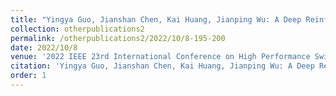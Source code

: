 ```yaml
---
title: "Yingya Guo, Jianshan Chen, Kai Huang, Jianping Wu: A Deep Reinforcement Learning Approach for Deploying SDN Switches in ISP Networks from the Perspective of Traffic Engineering."
collection: otherpublications2
permalink: /otherpublications2/2022/10/8-195-200
date: 2022/10/8
venue: '2022 IEEE 23rd International Conference on High Performance Switching and Routing (HPSR). IEEE , 2022.'
citation: 'Yingya Guo, Jianshan Chen, Kai Huang, Jianping Wu: A Deep Reinforcement Learning Approach for Deploying SDN Switches in ISP Networks from the Perspective of Traffic Engineering, 2022 IEEE 23rd International Conference on High Performance Switching and Routing (HPSR). IEEE , 2022: 195-200'
order: 1
---
```



